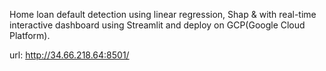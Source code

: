 Home loan default detection using linear regression, Shap & with real-time interactive dashboard using Streamlit and deploy on GCP(Google Cloud Platform).

url: http://34.66.218.64:8501/
